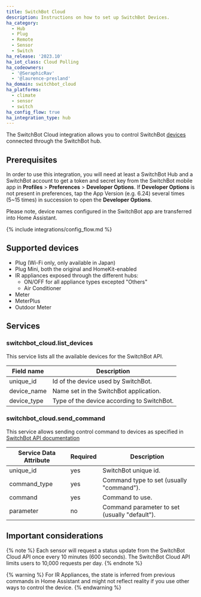 ```yaml
---
title: SwitchBot Cloud
description: Instructions on how to set up SwitchBot Devices.
ha_category:
  - Hub
  - Plug
  - Remote
  - Sensor
  - Switch
ha_release: '2023.10'
ha_iot_class: Cloud Polling
ha_codeowners:
  - '@SeraphicRav'
  - '@laurence-presland'
ha_domain: switchbot_cloud
ha_platforms:
  - climate
  - sensor
  - switch
ha_config_flow: true
ha_integration_type: hub
---
```


The SwitchBot Cloud integration allows you to control SwitchBot [devices](https://www.switch-bot.com/) connected through the SwitchBot hub.

## Prerequisites

In order to use this integration, you will need at least a SwitchBot Hub and a SwitchBot account to get a token and secret key from the SwitchBot mobile app in **Profiles** > **Preferences** > **Developer Options**. If **Developer Options** is not present in preferences, tap the App Version (e.g. 6.24) several times (5~15 times) in succession to open the **Developer Options**.

Please note, device names configured in the SwitchBot app are transferred into Home Assistant.

{% include integrations/config_flow.md %}

## Supported devices

- Plug (Wi-Fi only, only available in Japan)
- Plug Mini, both the original and HomeKit-enabled
- IR appliances exposed through the different hubs:
  - ON/OFF for all appliance types excepted "Others"
  - Air Conditioner
- Meter
- MeterPlus
- Outdoor Meter

## Services

### switchbot_cloud.list_devices

This service lists all the available devices for the SwitchBot API.

| Field name  | Description                                |
| ----------- | ------------------------------------------ |
| unique_id   | Id of the device used by SwitchBot.        |
| device_name | Name set in the SwitchBot application.     |
| device_type | Type of the device according to SwitchBot. |


### switchbot_cloud.send_command

This service allows sending control command to devices as specified in [SwitchBot API documentation](https://github.com/OpenWonderLabs/SwitchBotAPI?tab=readme-ov-file#send-device-control-commands)

| Service Data Attribute | Required | Description                                   |
| ---------------------- | -------- | --------------------------------------------- |
| unique_id              | yes      | SwitchBot unique id.                          |
| command_type           | yes      | Command type to set (usually "command").      |
| command                | yes      | Command to use.                               |
| parameter              | no       | Command parameter to set (usually "default"). |

## Important considerations

{% note %}
Each sensor will request a status update from the SwitchBot Cloud API once every 10 minutes (600 seconds). The SwitchBot Cloud API limits users to 10,000 requests per day.
{% endnote %}

{% warning %}
For IR Appliances, the state is inferred from previous commands in Home Assistant and might not reflect reality if you use other ways to control the device.
{% endwarning %}
